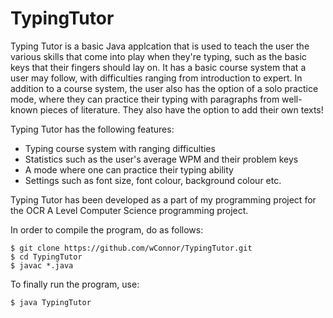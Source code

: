 # TypingTutor
Typing Tutor is a basic Java applcation that is used to teach the user the various skills that come into play when they're typing, such as the basic keys that their fingers should lay on. It has a basic course system that a user may follow, with difficulties ranging from introduction to expert. In addition to a course system, the user also has the option of a solo practice mode, where they can practice their typing with paragraphs from well-known pieces of literature. They also have the option to add their own texts!

Typing Tutor has the following features:
* Typing course system with ranging difficulties
* Statistics such as the user's average WPM and their problem keys
* A mode where one can practice their typing ability
* Settings such as font size, font colour, background colour etc.

Typing Tutor has been developed as a part of my programming project for the OCR A Level Computer Science programming project.

In order to compile the program, do as follows:
```
$ git clone https://github.com/wConnor/TypingTutor.git
$ cd TypingTutor
$ javac *.java
```

To finally run the program, use:
```
$ java TypingTutor
```

